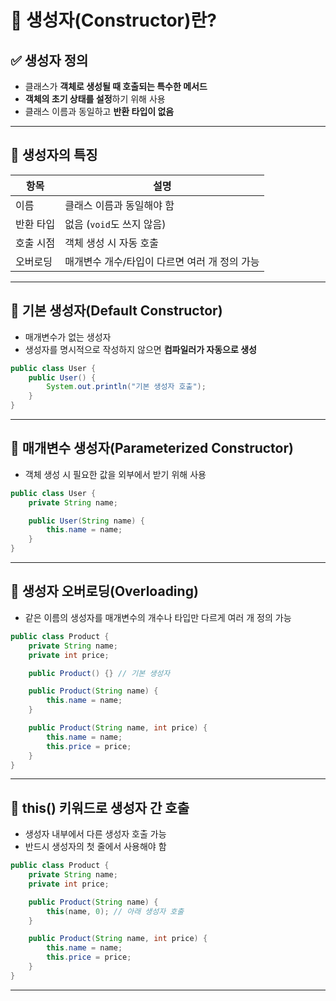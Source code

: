 # 🔨 생성자(Constructor)란?

## ✅ 생성자 정의
- 클래스가 **객체로 생성될 때 호출되는 특수한 메서드**
- **객체의 초기 상태를 설정**하기 위해 사용
- 클래스 이름과 동일하고 **반환 타입이 없음**

---

## 🧱 생성자의 특징

| 항목       | 설명                                                       |
|------------|------------------------------------------------------------|
| 이름       | 클래스 이름과 동일해야 함                                   |
| 반환 타입 | 없음 (`void`도 쓰지 않음)                                   |
| 호출 시점 | 객체 생성 시 자동 호출                                     |
| 오버로딩   | 매개변수 개수/타입이 다르면 여러 개 정의 가능             |

---

## 🧪 기본 생성자(Default Constructor)

- 매개변수가 없는 생성자
- 생성자를 명시적으로 작성하지 않으면 **컴파일러가 자동으로 생성**

```java
public class User {
    public User() {
        System.out.println("기본 생성자 호출");
    }
}
```
---

## 🧪 매개변수 생성자(Parameterized Constructor)

- 객체 생성 시 필요한 값을 외부에서 받기 위해 사용
```java
public class User {
    private String name;

    public User(String name) {
        this.name = name;
    }
}
```
---

## 🧪 생성자 오버로딩(Overloading)
- 같은 이름의 생성자를 매개변수의 개수나 타입만 다르게 여러 개 정의 가능

```java
public class Product {
    private String name;
    private int price;

    public Product() {} // 기본 생성자

    public Product(String name) {
        this.name = name;
    }

    public Product(String name, int price) {
        this.name = name;
        this.price = price;
    }
}
```
---

## 🧪 this() 키워드로 생성자 간 호출
- 생성자 내부에서 다른 생성자 호출 가능
- 반드시 생성자의 첫 줄에서 사용해야 함

```java
public class Product {
    private String name;
    private int price;

    public Product(String name) {
        this(name, 0); // 아래 생성자 호출
    }

    public Product(String name, int price) {
        this.name = name;
        this.price = price;
    }
}
```
---